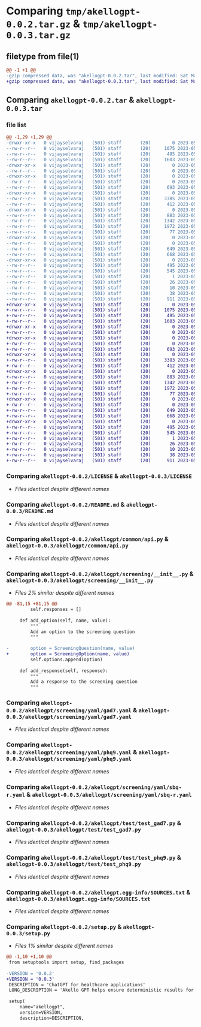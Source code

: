# Comparing `tmp/akellogpt-0.0.2.tar.gz` & `tmp/akellogpt-0.0.3.tar.gz`

## filetype from file(1)

```diff
@@ -1 +1 @@
-gzip compressed data, was "akellogpt-0.0.2.tar", last modified: Sat May  6 01:10:21 2023, max compression
+gzip compressed data, was "akellogpt-0.0.3.tar", last modified: Sat May  6 02:27:53 2023, max compression
```

## Comparing `akellogpt-0.0.2.tar` & `akellogpt-0.0.3.tar`

### file list

```diff
@@ -1,29 +1,29 @@
-drwxr-xr-x   0 vijayselvaraj   (501) staff       (20)        0 2023-05-06 01:10:21.207539 akellogpt-0.0.2/
--rw-r--r--   0 vijayselvaraj   (501) staff       (20)     1075 2023-05-05 23:21:08.000000 akellogpt-0.0.2/LICENSE
--rw-r--r--   0 vijayselvaraj   (501) staff       (20)      495 2023-05-06 01:10:21.207406 akellogpt-0.0.2/PKG-INFO
--rw-r--r--   0 vijayselvaraj   (501) staff       (20)     1603 2023-05-06 00:30:29.000000 akellogpt-0.0.2/README.md
-drwxr-xr-x   0 vijayselvaraj   (501) staff       (20)        0 2023-05-06 01:10:21.204637 akellogpt-0.0.2/akellogpt/
--rw-r--r--   0 vijayselvaraj   (501) staff       (20)        0 2023-05-05 23:21:08.000000 akellogpt-0.0.2/akellogpt/__init__.py
-drwxr-xr-x   0 vijayselvaraj   (501) staff       (20)        0 2023-05-06 01:10:21.205615 akellogpt-0.0.2/akellogpt/common/
--rw-r--r--   0 vijayselvaraj   (501) staff       (20)        0 2023-05-05 23:21:08.000000 akellogpt-0.0.2/akellogpt/common/__init__.py
--rw-r--r--   0 vijayselvaraj   (501) staff       (20)      693 2023-05-06 00:30:29.000000 akellogpt-0.0.2/akellogpt/common/api.py
-drwxr-xr-x   0 vijayselvaraj   (501) staff       (20)        0 2023-05-06 01:10:21.206047 akellogpt-0.0.2/akellogpt/screening/
--rw-r--r--   0 vijayselvaraj   (501) staff       (20)     3385 2023-05-06 00:30:29.000000 akellogpt-0.0.2/akellogpt/screening/__init__.py
--rw-r--r--   0 vijayselvaraj   (501) staff       (20)      412 2023-05-06 00:30:29.000000 akellogpt-0.0.2/akellogpt/screening/mental_health.py
-drwxr-xr-x   0 vijayselvaraj   (501) staff       (20)        0 2023-05-06 01:10:21.206792 akellogpt-0.0.2/akellogpt/screening/yaml/
--rw-r--r--   0 vijayselvaraj   (501) staff       (20)      883 2023-05-05 23:21:08.000000 akellogpt-0.0.2/akellogpt/screening/yaml/gad7.yaml
--rw-r--r--   0 vijayselvaraj   (501) staff       (20)     1342 2023-05-05 23:21:08.000000 akellogpt-0.0.2/akellogpt/screening/yaml/phq9.yaml
--rw-r--r--   0 vijayselvaraj   (501) staff       (20)     1972 2023-05-05 23:21:08.000000 akellogpt-0.0.2/akellogpt/screening/yaml/sbq-r.yaml
--rw-r--r--   0 vijayselvaraj   (501) staff       (20)       77 2023-05-06 00:30:29.000000 akellogpt-0.0.2/akellogpt/settings.py
-drwxr-xr-x   0 vijayselvaraj   (501) staff       (20)        0 2023-05-06 01:10:21.207195 akellogpt-0.0.2/akellogpt/test/
--rw-r--r--   0 vijayselvaraj   (501) staff       (20)        0 2023-05-05 23:21:08.000000 akellogpt-0.0.2/akellogpt/test/__init__.py
--rw-r--r--   0 vijayselvaraj   (501) staff       (20)      649 2023-05-06 00:30:29.000000 akellogpt-0.0.2/akellogpt/test/test_gad7.py
--rw-r--r--   0 vijayselvaraj   (501) staff       (20)      668 2023-05-06 00:30:29.000000 akellogpt-0.0.2/akellogpt/test/test_phq9.py
-drwxr-xr-x   0 vijayselvaraj   (501) staff       (20)        0 2023-05-06 01:10:21.205386 akellogpt-0.0.2/akellogpt.egg-info/
--rw-r--r--   0 vijayselvaraj   (501) staff       (20)      495 2023-05-06 01:10:21.000000 akellogpt-0.0.2/akellogpt.egg-info/PKG-INFO
--rw-r--r--   0 vijayselvaraj   (501) staff       (20)      545 2023-05-06 01:10:21.000000 akellogpt-0.0.2/akellogpt.egg-info/SOURCES.txt
--rw-r--r--   0 vijayselvaraj   (501) staff       (20)        1 2023-05-06 01:10:21.000000 akellogpt-0.0.2/akellogpt.egg-info/dependency_links.txt
--rw-r--r--   0 vijayselvaraj   (501) staff       (20)       26 2023-05-06 01:10:21.000000 akellogpt-0.0.2/akellogpt.egg-info/requires.txt
--rw-r--r--   0 vijayselvaraj   (501) staff       (20)       10 2023-05-06 01:10:21.000000 akellogpt-0.0.2/akellogpt.egg-info/top_level.txt
--rw-r--r--   0 vijayselvaraj   (501) staff       (20)       38 2023-05-06 01:10:21.207575 akellogpt-0.0.2/setup.cfg
--rw-r--r--   0 vijayselvaraj   (501) staff       (20)      911 2023-05-06 01:09:21.000000 akellogpt-0.0.2/setup.py
+drwxr-xr-x   0 vijayselvaraj   (501) staff       (20)        0 2023-05-06 02:27:53.742904 akellogpt-0.0.3/
+-rw-r--r--   0 vijayselvaraj   (501) staff       (20)     1075 2023-05-05 23:21:08.000000 akellogpt-0.0.3/LICENSE
+-rw-r--r--   0 vijayselvaraj   (501) staff       (20)      495 2023-05-06 02:27:53.742760 akellogpt-0.0.3/PKG-INFO
+-rw-r--r--   0 vijayselvaraj   (501) staff       (20)     1603 2023-05-06 00:30:29.000000 akellogpt-0.0.3/README.md
+drwxr-xr-x   0 vijayselvaraj   (501) staff       (20)        0 2023-05-06 02:27:53.739843 akellogpt-0.0.3/akellogpt/
+-rw-r--r--   0 vijayselvaraj   (501) staff       (20)        0 2023-05-05 23:21:08.000000 akellogpt-0.0.3/akellogpt/__init__.py
+drwxr-xr-x   0 vijayselvaraj   (501) staff       (20)        0 2023-05-06 02:27:53.740981 akellogpt-0.0.3/akellogpt/common/
+-rw-r--r--   0 vijayselvaraj   (501) staff       (20)        0 2023-05-05 23:21:08.000000 akellogpt-0.0.3/akellogpt/common/__init__.py
+-rw-r--r--   0 vijayselvaraj   (501) staff       (20)      693 2023-05-06 00:30:29.000000 akellogpt-0.0.3/akellogpt/common/api.py
+drwxr-xr-x   0 vijayselvaraj   (501) staff       (20)        0 2023-05-06 02:27:53.741504 akellogpt-0.0.3/akellogpt/screening/
+-rw-r--r--   0 vijayselvaraj   (501) staff       (20)     3383 2023-05-06 01:52:00.000000 akellogpt-0.0.3/akellogpt/screening/__init__.py
+-rw-r--r--   0 vijayselvaraj   (501) staff       (20)      412 2023-05-06 00:30:29.000000 akellogpt-0.0.3/akellogpt/screening/mental_health.py
+drwxr-xr-x   0 vijayselvaraj   (501) staff       (20)        0 2023-05-06 02:27:53.742122 akellogpt-0.0.3/akellogpt/screening/yaml/
+-rw-r--r--   0 vijayselvaraj   (501) staff       (20)      883 2023-05-05 23:21:08.000000 akellogpt-0.0.3/akellogpt/screening/yaml/gad7.yaml
+-rw-r--r--   0 vijayselvaraj   (501) staff       (20)     1342 2023-05-05 23:21:08.000000 akellogpt-0.0.3/akellogpt/screening/yaml/phq9.yaml
+-rw-r--r--   0 vijayselvaraj   (501) staff       (20)     1972 2023-05-05 23:21:08.000000 akellogpt-0.0.3/akellogpt/screening/yaml/sbq-r.yaml
+-rw-r--r--   0 vijayselvaraj   (501) staff       (20)       77 2023-05-06 00:30:29.000000 akellogpt-0.0.3/akellogpt/settings.py
+drwxr-xr-x   0 vijayselvaraj   (501) staff       (20)        0 2023-05-06 02:27:53.742553 akellogpt-0.0.3/akellogpt/test/
+-rw-r--r--   0 vijayselvaraj   (501) staff       (20)        0 2023-05-05 23:21:08.000000 akellogpt-0.0.3/akellogpt/test/__init__.py
+-rw-r--r--   0 vijayselvaraj   (501) staff       (20)      649 2023-05-06 00:30:29.000000 akellogpt-0.0.3/akellogpt/test/test_gad7.py
+-rw-r--r--   0 vijayselvaraj   (501) staff       (20)      668 2023-05-06 00:30:29.000000 akellogpt-0.0.3/akellogpt/test/test_phq9.py
+drwxr-xr-x   0 vijayselvaraj   (501) staff       (20)        0 2023-05-06 02:27:53.740707 akellogpt-0.0.3/akellogpt.egg-info/
+-rw-r--r--   0 vijayselvaraj   (501) staff       (20)      495 2023-05-06 02:27:53.000000 akellogpt-0.0.3/akellogpt.egg-info/PKG-INFO
+-rw-r--r--   0 vijayselvaraj   (501) staff       (20)      545 2023-05-06 02:27:53.000000 akellogpt-0.0.3/akellogpt.egg-info/SOURCES.txt
+-rw-r--r--   0 vijayselvaraj   (501) staff       (20)        1 2023-05-06 02:27:53.000000 akellogpt-0.0.3/akellogpt.egg-info/dependency_links.txt
+-rw-r--r--   0 vijayselvaraj   (501) staff       (20)       26 2023-05-06 02:27:53.000000 akellogpt-0.0.3/akellogpt.egg-info/requires.txt
+-rw-r--r--   0 vijayselvaraj   (501) staff       (20)       10 2023-05-06 02:27:53.000000 akellogpt-0.0.3/akellogpt.egg-info/top_level.txt
+-rw-r--r--   0 vijayselvaraj   (501) staff       (20)       38 2023-05-06 02:27:53.742945 akellogpt-0.0.3/setup.cfg
+-rw-r--r--   0 vijayselvaraj   (501) staff       (20)      911 2023-05-06 02:27:06.000000 akellogpt-0.0.3/setup.py
```

### Comparing `akellogpt-0.0.2/LICENSE` & `akellogpt-0.0.3/LICENSE`

 * *Files identical despite different names*

### Comparing `akellogpt-0.0.2/README.md` & `akellogpt-0.0.3/README.md`

 * *Files identical despite different names*

### Comparing `akellogpt-0.0.2/akellogpt/common/api.py` & `akellogpt-0.0.3/akellogpt/common/api.py`

 * *Files identical despite different names*

### Comparing `akellogpt-0.0.2/akellogpt/screening/__init__.py` & `akellogpt-0.0.3/akellogpt/screening/__init__.py`

 * *Files 2% similar despite different names*

```diff
@@ -81,15 +81,15 @@
         self.responses = []
 
     def add_option(self, name, value):
         """
         Add an option to the screening question
         """
 
-        option = ScreeningQuestion(name, value)
+        option = ScreeningOption(name, value)
         self.options.append(option)
 
     def add_response(self, response):
         """
         Add a response to the screening question
         """
```

### Comparing `akellogpt-0.0.2/akellogpt/screening/yaml/gad7.yaml` & `akellogpt-0.0.3/akellogpt/screening/yaml/gad7.yaml`

 * *Files identical despite different names*

### Comparing `akellogpt-0.0.2/akellogpt/screening/yaml/phq9.yaml` & `akellogpt-0.0.3/akellogpt/screening/yaml/phq9.yaml`

 * *Files identical despite different names*

### Comparing `akellogpt-0.0.2/akellogpt/screening/yaml/sbq-r.yaml` & `akellogpt-0.0.3/akellogpt/screening/yaml/sbq-r.yaml`

 * *Files identical despite different names*

### Comparing `akellogpt-0.0.2/akellogpt/test/test_gad7.py` & `akellogpt-0.0.3/akellogpt/test/test_gad7.py`

 * *Files identical despite different names*

### Comparing `akellogpt-0.0.2/akellogpt/test/test_phq9.py` & `akellogpt-0.0.3/akellogpt/test/test_phq9.py`

 * *Files identical despite different names*

### Comparing `akellogpt-0.0.2/akellogpt.egg-info/SOURCES.txt` & `akellogpt-0.0.3/akellogpt.egg-info/SOURCES.txt`

 * *Files identical despite different names*

### Comparing `akellogpt-0.0.2/setup.py` & `akellogpt-0.0.3/setup.py`

 * *Files 1% similar despite different names*

```diff
@@ -1,10 +1,10 @@
 from setuptools import setup, find_packages
 
-VERSION = '0.0.2'
+VERSION = '0.0.3'
 DESCRIPTION = 'ChatGPT for healthcare applications'
 LONG_DESCRIPTION = 'Akello GPT helps ensure deterministic results for healthcare applications '
 
 setup(
     name="akellogpt",
     version=VERSION,
     description=DESCRIPTION,
```

